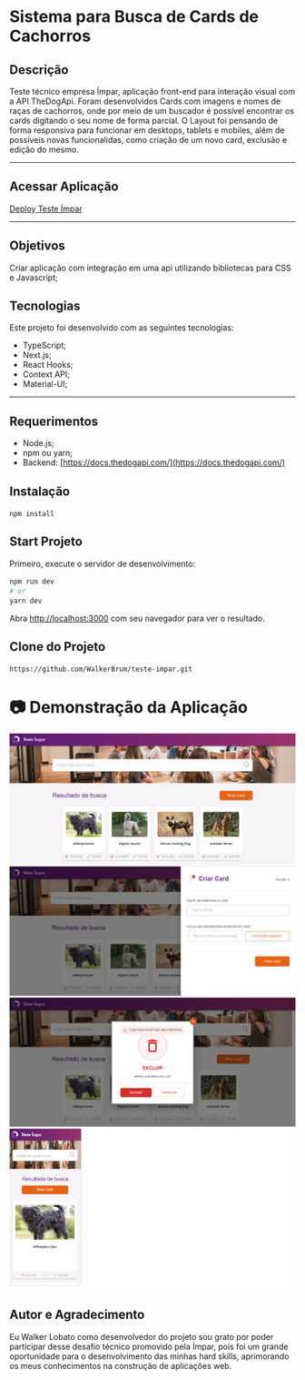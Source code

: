 # **Sistema para Busca de Cards de Cachorros** 

## **Descrição** 
Teste técnico empresa Ímpar, aplicação front-end para interação visual com a API TheDogApi. Foram desenvolvidos Cards com imagens e nomes de raças de cachorros, onde por meio de um buscador é possível encontrar os cards digitando o seu nome de forma parcial. O Layout foi pensando de forma responsiva para funcionar em desktops, tablets e mobiles, além de possíveis novas funcionalidas, como criação de um novo card, exclusão e edição do mesmo. 

<hr>

## **Acessar Aplicação**
[Deploy Teste Ímpar](https://https://teste-impar-plum.vercel.app/)

<hr>

## **Objetivos**
Criar aplicação com integração em uma api utilizando bibliotecas para CSS e Javascript;

## **Tecnologias**
Este projeto foi desenvolvido com as seguintes tecnologias: 
- TypeScript;
- Next.js;
- React Hooks;
- Context API;
- Material-UI;

<hr>

## **Requerimentos**
- Node.js;
- npm ou yarn;
- Backend: [https://docs.thedogapi.com/](https://docs.thedogapi.com/)

## **Instalação**
`npm install`

## Start Projeto

Primeiro, execute o servidor de desenvolvimento:

```bash
npm run dev
# or
yarn dev
```

Abra [http://localhost:3000](http://localhost:3000) com seu navegador para ver o resultado.

## **Clone do Projeto**
`https://github.com/WalkerBrum/teste-impar.git`

# 📷 Demonstração da Aplicação

<img src="public/images/home-page.png" title="Print screen da página inicial"/>
<img src="public/images/create-card.png" title="Print screen do modal de novo card"/>
<img src="public/images/delete-card.png" title="Print screen do modal de exluir"/>
<img src="public/images/home-page-mobile.png" title="Print screen da páginal inicial do mobile"/>


## **Autor e Agradecimento**
Eu Walker Lobato como desenvolvedor do projeto sou grato por poder participar desse desafio técnico promovido pela Ímpar, pois foi um grande oportunidade para o desenvolvimento das minhas hard skills, aprimorando os meus conhecimentos na construção de aplicações web.
